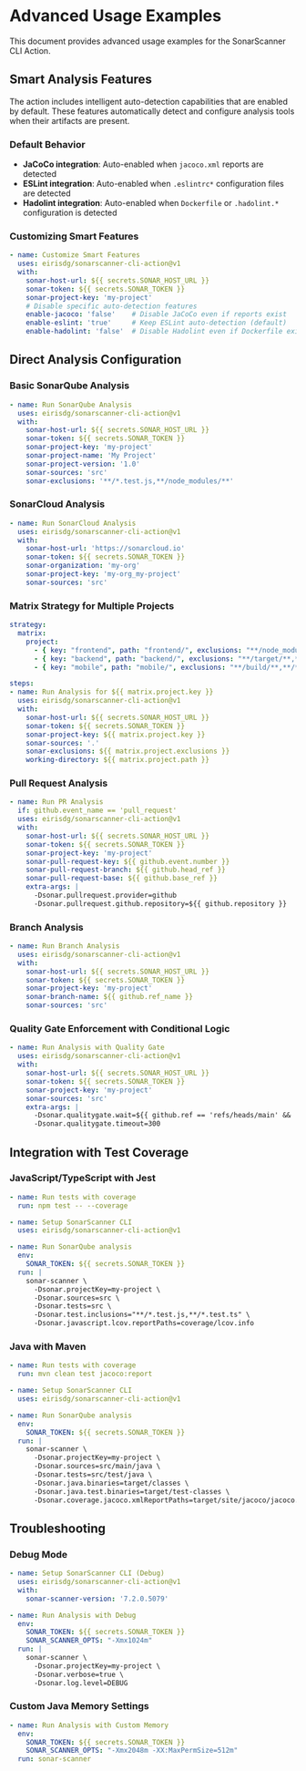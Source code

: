 # Advanced Usage Examples

This document provides advanced usage examples for the SonarScanner CLI Action.

## Smart Analysis Features

The action includes intelligent auto-detection capabilities that are enabled by default. These features automatically detect and configure analysis tools when their artifacts are present.

### Default Behavior
- **JaCoCo integration**: Auto-enabled when `jacoco.xml` reports are detected
- **ESLint integration**: Auto-enabled when `.eslintrc*` configuration files are detected  
- **Hadolint integration**: Auto-enabled when `Dockerfile` or `.hadolint.*` configuration is detected

### Customizing Smart Features
```yaml
- name: Customize Smart Features
  uses: eirisdg/sonarscanner-cli-action@v1
  with:
    sonar-host-url: ${{ secrets.SONAR_HOST_URL }}
    sonar-token: ${{ secrets.SONAR_TOKEN }}
    sonar-project-key: 'my-project'
    # Disable specific auto-detection features
    enable-jacoco: 'false'    # Disable JaCoCo even if reports exist
    enable-eslint: 'true'     # Keep ESLint auto-detection (default)
    enable-hadolint: 'false'  # Disable Hadolint even if Dockerfile exists
```

## Direct Analysis Configuration

### Basic SonarQube Analysis
```yaml
- name: Run SonarQube Analysis
  uses: eirisdg/sonarscanner-cli-action@v1
  with:
    sonar-host-url: ${{ secrets.SONAR_HOST_URL }}
    sonar-token: ${{ secrets.SONAR_TOKEN }}
    sonar-project-key: 'my-project'
    sonar-project-name: 'My Project'
    sonar-project-version: '1.0'
    sonar-sources: 'src'
    sonar-exclusions: '**/*.test.js,**/node_modules/**'
```

### SonarCloud Analysis
```yaml
- name: Run SonarCloud Analysis
  uses: eirisdg/sonarscanner-cli-action@v1
  with:
    sonar-host-url: 'https://sonarcloud.io'
    sonar-token: ${{ secrets.SONAR_TOKEN }}
    sonar-organization: 'my-org'
    sonar-project-key: 'my-org_my-project'
    sonar-sources: 'src'
```

### Matrix Strategy for Multiple Projects
```yaml
strategy:
  matrix:
    project:
      - { key: "frontend", path: "frontend/", exclusions: "**/node_modules/**,**/*.test.js" }
      - { key: "backend", path: "backend/", exclusions: "**/target/**,**/*Test.java" }
      - { key: "mobile", path: "mobile/", exclusions: "**/build/**,**/*Test.kt" }

steps:
- name: Run Analysis for ${{ matrix.project.key }}
  uses: eirisdg/sonarscanner-cli-action@v1
  with:
    sonar-host-url: ${{ secrets.SONAR_HOST_URL }}
    sonar-token: ${{ secrets.SONAR_TOKEN }}
    sonar-project-key: ${{ matrix.project.key }}
    sonar-sources: '.'
    sonar-exclusions: ${{ matrix.project.exclusions }}
    working-directory: ${{ matrix.project.path }}
```

### Pull Request Analysis
```yaml
- name: Run PR Analysis
  if: github.event_name == 'pull_request'
  uses: eirisdg/sonarscanner-cli-action@v1
  with:
    sonar-host-url: ${{ secrets.SONAR_HOST_URL }}
    sonar-token: ${{ secrets.SONAR_TOKEN }}
    sonar-project-key: 'my-project'
    sonar-pull-request-key: ${{ github.event.number }}
    sonar-pull-request-branch: ${{ github.head_ref }}
    sonar-pull-request-base: ${{ github.base_ref }}
    extra-args: |
      -Dsonar.pullrequest.provider=github
      -Dsonar.pullrequest.github.repository=${{ github.repository }}
```

### Branch Analysis
```yaml
- name: Run Branch Analysis
  uses: eirisdg/sonarscanner-cli-action@v1
  with:
    sonar-host-url: ${{ secrets.SONAR_HOST_URL }}
    sonar-token: ${{ secrets.SONAR_TOKEN }}
    sonar-project-key: 'my-project'
    sonar-branch-name: ${{ github.ref_name }}
    sonar-sources: 'src'
```

### Quality Gate Enforcement with Conditional Logic
```yaml
- name: Run Analysis with Quality Gate
  uses: eirisdg/sonarscanner-cli-action@v1
  with:
    sonar-host-url: ${{ secrets.SONAR_HOST_URL }}
    sonar-token: ${{ secrets.SONAR_TOKEN }}
    sonar-project-key: 'my-project'
    sonar-sources: 'src'
    extra-args: |
      -Dsonar.qualitygate.wait=${{ github.ref == 'refs/heads/main' && 'true' || 'false' }}
      -Dsonar.qualitygate.timeout=300
```

## Integration with Test Coverage

### JavaScript/TypeScript with Jest
```yaml
- name: Run tests with coverage
  run: npm test -- --coverage

- name: Setup SonarScanner CLI
  uses: eirisdg/sonarscanner-cli-action@v1

- name: Run SonarQube analysis
  env:
    SONAR_TOKEN: ${{ secrets.SONAR_TOKEN }}
  run: |
    sonar-scanner \
      -Dsonar.projectKey=my-project \
      -Dsonar.sources=src \
      -Dsonar.tests=src \
      -Dsonar.test.inclusions="**/*.test.js,**/*.test.ts" \
      -Dsonar.javascript.lcov.reportPaths=coverage/lcov.info
```

### Java with Maven
```yaml
- name: Run tests with coverage
  run: mvn clean test jacoco:report

- name: Setup SonarScanner CLI
  uses: eirisdg/sonarscanner-cli-action@v1

- name: Run SonarQube analysis
  env:
    SONAR_TOKEN: ${{ secrets.SONAR_TOKEN }}
  run: |
    sonar-scanner \
      -Dsonar.projectKey=my-project \
      -Dsonar.sources=src/main/java \
      -Dsonar.tests=src/test/java \
      -Dsonar.java.binaries=target/classes \
      -Dsonar.java.test.binaries=target/test-classes \
      -Dsonar.coverage.jacoco.xmlReportPaths=target/site/jacoco/jacoco.xml
```

## Troubleshooting

### Debug Mode
```yaml
- name: Setup SonarScanner CLI (Debug)
  uses: eirisdg/sonarscanner-cli-action@v1
  with:
    sonar-scanner-version: '7.2.0.5079'

- name: Run Analysis with Debug
  env:
    SONAR_TOKEN: ${{ secrets.SONAR_TOKEN }}
    SONAR_SCANNER_OPTS: "-Xmx1024m"
  run: |
    sonar-scanner \
      -Dsonar.projectKey=my-project \
      -Dsonar.verbose=true \
      -Dsonar.log.level=DEBUG
```

### Custom Java Memory Settings
```yaml
- name: Run Analysis with Custom Memory
  env:
    SONAR_TOKEN: ${{ secrets.SONAR_TOKEN }}
    SONAR_SCANNER_OPTS: "-Xmx2048m -XX:MaxPermSize=512m"
  run: sonar-scanner
```